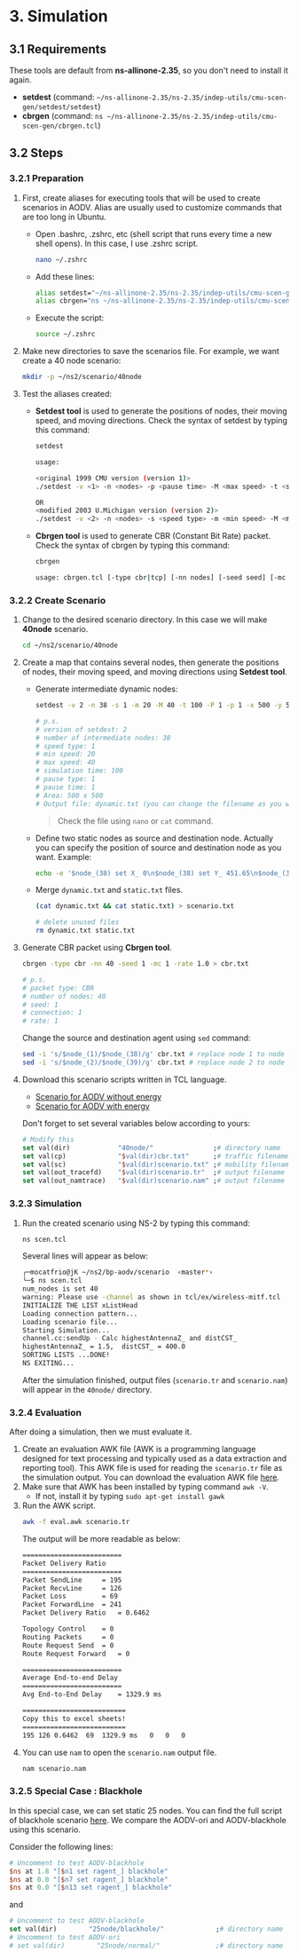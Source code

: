 # 3. Simulation

## 3.1 Requirements
These tools are default from **ns-allinone-2.35**, so you don't need to install it again. 

* **setdest** (command: `~/ns-allinone-2.35/ns-2.35/indep-utils/cmu-scen-gen/setdest/setdest`)
* **cbrgen** (command: `ns ~/ns-allinone-2.35/ns-2.35/indep-utils/cmu-scen-gen/cbrgen.tcl`)

## 3.2 Steps
### 3.2.1 Preparation

1. First, create aliases for executing tools that will be used to create scenarios in AODV. Alias are usually used to customize commands that are too long in Ubuntu. 
   * Open .bashrc, .zshrc, etc (shell script that runs every time a new shell opens). In this case, I use .zshrc script.
        ```bash
        nano ~/.zshrc
        ```
    * Add these lines:
        ```bash
        alias setdest="~/ns-allinone-2.35/ns-2.35/indep-utils/cmu-scen-gen/setdest/setdest"
        alias cbrgen="ns ~/ns-allinone-2.35/ns-2.35/indep-utils/cmu-scen-gen/cbrgen.tcl"
        ```
    * Execute the script:
        ```bash
        source ~/.zshrc
        ```
                                                       
2. Make new directories to save the scenarios file. For example, we want create a 40 node scenario:
    ```bash
    mkdir -p ~/ns2/scenario/40node
    ```

3. Test the aliases created:
    * **Setdest tool** is used to generate the positions of nodes, their moving speed, and moving directions. Check the syntax of setdest by typing this command:
        ```bash
        setdest
        ```
        ```bash
        usage:

        <original 1999 CMU version (version 1)>
        ./setdest -v <1> -n <nodes> -p <pause time> -M <max speed> -t <simulation time> -x <max X> -y <max Y>

        OR
        <modified 2003 U.Michigan version (version 2)>
        ./setdest -v <2> -n <nodes> -s <speed type> -m <min speed> -M <max speed> -t <simulation time> -P <pause type> -p <pause time> -x <max X> -y <max Y>
        ```
    * **Cbrgen tool** is used to generate CBR (Constant Bit Rate) packet. Check the syntax of cbrgen by typing this command:
        ```bash
        cbrgen
        ```
        ```bash
        usage: cbrgen.tcl [-type cbr|tcp] [-nn nodes] [-seed seed] [-mc connections] [-rate rate]
        ```

### 3.2.2 Create Scenario
1. Change to the desired scenario directory. In this case we will make **40node** scenario.
    ```bash
    cd ~/ns2/scenario/40node
    ```
2. Create a map that contains several nodes, then generate the positions of nodes, their moving speed, and moving directions using **Setdest tool**.
    * Generate intermediate dynamic nodes:
        ```bash  
        setdest -v 2 -n 38 -s 1 -m 20 -M 40 -t 100 -P 1 -p 1 -x 500 -y 500 > dynamic.txt

        # p.s.
        # version of setdest: 2
        # number of intermediate nodes: 38
        # speed type: 1
        # min speed: 20
        # max speed: 40
        # simulation time: 100
        # pause type: 1
        # pause time: 1
        # Area: 500 x 500
        # Output file: dynamic.txt (you can change the filename as you want)
        ```
        > Check the file using `nano` or `cat` command.
    * Define two static nodes as source and destination node. Actually you can specify the position of source and destination node as you want. Example: 
        ```bash
        echo -e '$node_(38) set X_ 0\n$node_(38) set Y_ 451.65\n$node_(38) set Z_ 0\n$node_(39) set X_ 451.65\n$node_(39) set Y_ 0\n$node_(39) set Z_ 0' > static.txt
        ```
    * Merge `dynamic.txt` and `static.txt` files.
        ```bash
        (cat dynamic.txt && cat static.txt) > scenario.txt

        # delete unused files
        rm dynamic.txt static.txt
        ```

3. Generate CBR packet using **Cbrgen tool**.
    ```bash  
    cbrgen -type cbr -nn 40 -seed 1 -mc 1 -rate 1.0 > cbr.txt

    # p.s.
    # packet type: CBR
    # number of nodes: 40
    # seed: 1
    # connection: 1
    # rate: 1
    ```
    Change the source and destination agent using `sed` command:
    ```bash
    sed -i 's/$node_(1)/$node_(38)/g' cbr.txt # replace node 1 to node 38
    sed -i 's/$node_(2)/$node_(39)/g' cbr.txt # replace node 2 to node 39
    ```

4. Download this scenario scripts written in TCL language.
    * [Scenario for AODV without energy](scenario/scen.tcl)
    * [Scenario for AODV with energy](scenario/scen-energy.tcl)
    
    Don't forget to set several variables below according to yours:
    ```tcl
    # Modify this 
    set val(dir)            "40node/"               ;# directory name
    set val(cp)             "$val(dir)cbr.txt"      ;# traffic filename
    set val(sc)             "$val(dir)scenario.txt"	;# mobility filename
    set val(out_tracefd)	"$val(dir)scenario.tr"	;# output filename of tracefd
    set val(out_namtrace)	"$val(dir)scenario.nam"	;# output filename of nametrace
    ```

### 3.2.3 Simulation

1. Run the created scenario using NS-2 by typing this command:
    ```bash
    ns scen.tcl
    ```
    Several lines will appear as below:
    ```bash
    ╭─mocatfrio@jK ~/ns2/bp-aodv/scenario  ‹master*› 
    ╰─$ ns scen.tcl
    num_nodes is set 40
    warning: Please use -channel as shown in tcl/ex/wireless-mitf.tcl
    INITIALIZE THE LIST xListHead
    Loading connection pattern...
    Loading scenario file...
    Starting Simulation...
    channel.cc:sendUp - Calc highestAntennaZ_ and distCST_
    highestAntennaZ_ = 1.5,  distCST_ = 400.0
    SORTING LISTS ...DONE!
    NS EXITING...
    ```
    After the simulation finished, output files (`scenario.tr` and `scenario.nam`) will appear in the `40node/` directory.

### 3.2.4 Evaluation
After doing a simulation, then we must evaluate it.

1. Create an evaluation AWK file (AWK is a programming language designed for text processing and typically used as a data extraction and reporting tool). This AWK file is used for reading the `scenario.tr` file as the simulation output. You can download the evaluation AWK file [here](scenario/eval.awk).
2. Make sure that AWK has been installed by typing command `awk -V`.
    * If not, install it by typing `sudo apt-get install gawk`
3. Run the AWK script.
    ```bash
    awk -f eval.awk scenario.tr
    ```
    The output will be more readable as below:
    ```bash
    ========================= 
    Packet Delivery Ratio 
    ========================= 
    Packet SendLine 	= 195 
    Packet RecvLine 	= 126 
    Packet Loss 		= 69 
    Packet ForwardLine	= 241 
    Packet Delivery Ratio 	= 0.6462 

    Topology Control 	= 0 
    Routing Packets 	= 0 
    Route Request Send 	= 0 
    Route Request Forward 	= 0 

    ========================= 
    Average End-to-end Delay  
    ========================= 
    Avg End-to-End Delay 	= 1329.9 ms 

    ========================== 
    Copy this to excel sheets!  
    ========================== 
    195	126	0.6462	69	1329.9 ms	0	0	0
    ```
4. You can use `nam` to open the `scenario.nam` output file.
    ```bash
    nam scenario.nam
    ```
### 3.2.5 Special Case : Blackhole

In this special case, we can set static 25 nodes. You can find the full script of blackhole scenario [here](scenario/blackhole.tcl). We compare the AODV-ori and AODV-blackhole using this scenario.

Consider the following lines:
```tcl
# Uncomment to test AODV-blackhole
$ns at 1.8 "[$n1 set ragent_] blackhole"
$ns at 0.0 "[$n7 set ragent_] blackhole"
$ns at 0.0 "[$n13 set ragent_] blackhole"
```
and
```tcl
# Uncomment to test AODV-blackhole
set val(dir)        "25node/blackhole/"				;# directory name
# Uncomment to test AODV-ori
# set val(dir)        "25node/normal/"				;# directory name
```



